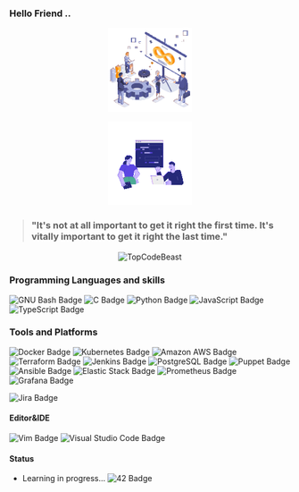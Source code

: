 ### Hello Friend ..


<p align="center">
  <img src="https://github.com/Oussamazz/Oussamazz/blob/main/animation_devops.gif" alt="devops_gif" />
</p>
<p align="center">
  <img src="https://github.com/Oussamazz/Oussamazz/blob/main/back-dev.gif" alt="back-end-dev_gif" />
</p>


> ### "It's not at all important to get it right the first time. It's vitally important to get it right the last time."
<p align="center"><img height="180em" src="http://github-profile-summary-cards.vercel.app/api/cards/profile-details?username=oussamazz&theme=calm" alt="TopCodeBeast" align = "center"/></p>

### Programming Languages and skills
![GNU Bash Badge](https://img.shields.io/badge/GNU%20Bash-4EAA25?logo=gnubash&logoColor=fff&style=flat)
![C Badge](https://img.shields.io/badge/C-A8B9CC?logo=c&logoColor=fff&style=flat)
![Python Badge](https://img.shields.io/badge/Python-3776AB?logo=python&logoColor=fff&style=flat)
![JavaScript Badge](https://img.shields.io/badge/JavaScript-F7DF1E?logo=javascript&logoColor=000&style=flat)
![TypeScript Badge](https://img.shields.io/badge/TypeScript-3178C6?logo=typescript&logoColor=fff&style=flat)

### Tools and Platforms
![Docker Badge](https://img.shields.io/badge/Docker-2496ED?logo=docker&logoColor=fff&style=flat)
![Kubernetes Badge](https://img.shields.io/badge/Kubernetes-326CE5?logo=kubernetes&logoColor=fff&style=flat)
![Amazon AWS Badge](https://img.shields.io/badge/Amazon%20AWS-232F3E?logo=amazonaws&logoColor=fff&style=flat)
![Terraform Badge](https://img.shields.io/badge/Terraform-844FBA?logo=terraform&logoColor=fff&style=flat)
![Jenkins Badge](https://img.shields.io/badge/Jenkins-D24939?logo=jenkins&logoColor=fff&style=flat)
![PostgreSQL Badge](https://img.shields.io/badge/PostgreSQL-4169E1?logo=postgresql&logoColor=fff&style=flat)
![Puppet Badge](https://img.shields.io/badge/Puppet-FFAE1A?logo=puppet&logoColor=fff&style=flat)
![Ansible Badge](https://img.shields.io/badge/Ansible-E00?logo=ansible&logoColor=fff&style=flat)
![Elastic Stack Badge](https://img.shields.io/badge/Elastic%20Stack-005571?logo=elasticstack&logoColor=fff&style=flat)
![Prometheus Badge](https://img.shields.io/badge/Prometheus-E6522C?logo=prometheus&logoColor=fff&style=flat)
![Grafana Badge](https://img.shields.io/badge/Grafana-F46800?logo=grafana&logoColor=fff&style=flat)

![Jira Badge](https://img.shields.io/badge/Jira-0052CC?logo=jira&logoColor=fff&style=flat)

#### Editor&IDE
![Vim Badge](https://img.shields.io/badge/Vim-019733?logo=vim&logoColor=fff&style=flat)
![Visual Studio Code Badge](https://img.shields.io/badge/Visual%20Studio%20Code-007ACC?logo=visualstudiocode&logoColor=fff&style=flat)

#### Status
- Learning in progress...
![42 Badge](https://img.shields.io/badge/42-000?logo=42&logoColor=fff&style=flat)
<!--
**Oussamazz/Oussamazz** is a ✨ _special_ ✨ repository because its `README.md` (this file) appears on your GitHub profile.

Here are some ideas to get you started:

- 🔭 I’m currently working on ...
- 🌱 I’m currently learning ...
- 👯 I’m looking to collaborate on ...
- 🤔 I’m looking for help with ...
- 💬 Ask me about ...
- 📫 How to reach me: ...
- 😄 Pronouns: ...
- ⚡ Fun fact: ...
-->
